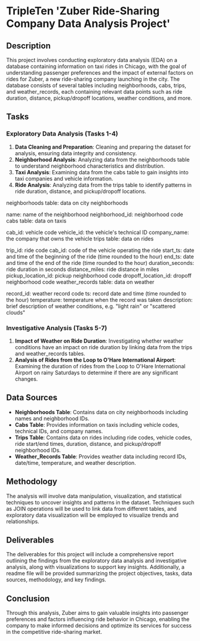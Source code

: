 # TripleTen 'Zuber Ride-Sharing Company Data Analysis Project'

## Description

This project involves conducting exploratory data analysis (EDA) on a database containing information on taxi rides in Chicago, with the goal of understanding passenger preferences and the impact of external factors on rides for Zuber, a new ride-sharing company launching in the city. The database consists of several tables including neighborhoods, cabs, trips, and weather_records, each containing relevant data points such as ride duration, distance, pickup/dropoff locations, weather conditions, and more.

## Tasks

### Exploratory Data Analysis (Tasks 1-4)

1. **Data Cleaning and Preparation**: Cleaning and preparing the dataset for analysis, ensuring data integrity and consistency.
2. **Neighborhood Analysis**: Analyzing data from the neighborhoods table to understand neighborhood characteristics and distribution.
3. **Taxi Analysis**: Examining data from the cabs table to gain insights into taxi companies and vehicle information.
4. **Ride Analysis**: Analyzing data from the trips table to identify patterns in ride duration, distance, and pickup/dropoff locations.

neighborhoods table: data on city neighborhoods

name: name of the neighborhood
neighborhood_id: neighborhood code
cabs table: data on taxis

cab_id: vehicle code
vehicle_id: the vehicle's technical ID
company_name: the company that owns the vehicle
trips table: data on rides

trip_id: ride code
cab_id: code of the vehicle operating the ride
start_ts: date and time of the beginning of the ride (time rounded to the hour)
end_ts: date and time of the end of the ride (time rounded to the hour)
duration_seconds: ride duration in seconds
distance_miles: ride distance in miles
pickup_location_id: pickup neighborhood code
dropoff_location_id: dropoff neighborhood code
weather_records table: data on weather

record_id: weather record code
ts: record date and time (time rounded to the hour)
temperature: temperature when the record was taken
description: brief description of weather conditions, e.g. "light rain" or "scattered clouds"

### Investigative Analysis (Tasks 5-7)

1. **Impact of Weather on Ride Duration**: Investigating whether weather conditions have an impact on ride duration by linking data from the trips and weather_records tables.
2. **Analysis of Rides from the Loop to O'Hare International Airport**: Examining the duration of rides from the Loop to O'Hare International Airport on rainy Saturdays to determine if there are any significant changes.

## Data Sources

- **Neighborhoods Table**: Contains data on city neighborhoods including names and neighborhood IDs.
- **Cabs Table**: Provides information on taxis including vehicle codes, technical IDs, and company names.
- **Trips Table**: Contains data on rides including ride codes, vehicle codes, ride start/end times, duration, distance, and pickup/dropoff neighborhood IDs.
- **Weather_Records Table**: Provides weather data including record IDs, date/time, temperature, and weather description.

## Methodology

The analysis will involve data manipulation, visualization, and statistical techniques to uncover insights and patterns in the dataset. Techniques such as JOIN operations will be used to link data from different tables, and exploratory data visualization will be employed to visualize trends and relationships.

## Deliverables

The deliverables for this project will include a comprehensive report outlining the findings from the exploratory data analysis and investigative analysis, along with visualizations to support key insights. Additionally, a readme file will be provided summarizing the project objectives, tasks, data sources, methodology, and key findings.

## Conclusion

Through this analysis, Zuber aims to gain valuable insights into passenger preferences and factors influencing ride behavior in Chicago, enabling the company to make informed decisions and optimize its services for success in the competitive ride-sharing market.
